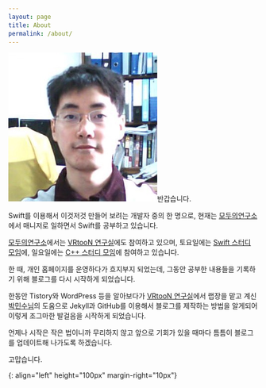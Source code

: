 ```yaml
---
layout: page
title: About
permalink: /about/
---
```


![profile]반갑습니다.

Swift를 이용해서 이것저것 만들어 보려는 개발자 중의 한 명으로, 현재는 [모두의연구소](http://www.modulabs.co.kr)에서 매니저로 일하면서 Swift를 공부하고 있습니다.

[모두의연구소](http://www.modulabs.co.kr)에서는 [VRtooN 연구실](http://www.modulabs.co.kr/#!vrtoon/cl0n)에도 참여하고 있으며, 토요일에는 [Swift 스터디 모임](http://cafe.naver.com/studyios)에, 일요일에는 [C++ 스터디 모임](http://cafe.naver.com/multism)에 참여하고 있습니다.

한 때, 개인 홈페이지를 운영하다가 흐지부지 되었는데, 그동안 공부한 내용들을 기록하기 위해 블로그를 다시 시작하게 되었습니다.

한동안 Tistory와 WordPress 등을 알아보다가 [VRtooN 연구실](http://www.modulabs.co.kr/#!vrtoon/cl0n)에서 랩장을 맡고 계신 [박민수님](https://cuspace.github.io)의 도움으로 Jekyll과 GitHub를 이용해서 블로그를 제작하는 방법을 알게되어 이렇게 조그마한 발걸음을 시작하게 되었습니다.

언제나 시작은 작은 법이니까 무리하지 않고 앞으로 기회가 있을 때마다 틈틈이 블로그를 업데이트해 나가도록 하겠습니다.

고맙습니다.



[profile]: /assets/profile.jpg
{: align="left" height="100px" margin-right="10px"}
